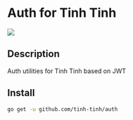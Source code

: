 # Auth for Tinh Tinh

![](https://avatars.githubusercontent.com/u/178628733?s=400&u=2a8230486a43595a03a6f9f204e54a0046ce0cc4&v=4)

## Description

Auth utilities for Tinh Tinh based on JWT

## Install 

```bash
go get -u github.com/tinh-tinh/auth
```